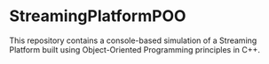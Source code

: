 # StreamingPlatformPOO
This repository contains a console-based simulation of a Streaming Platform built using Object-Oriented Programming principles in C++.
